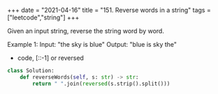 +++
date = "2021-04-16"
title = "151. Reverse words in a string"
tags = ["leetcode","string"]
+++


Given an input string, reverse the string word by word.
 
Example 1:
Input: "the sky is blue" Output: "blue is sky the"

- code, [::-1] or reversed
```py
class Solution:
    def reverseWords(self, s: str) -> str:
        return " ".join(reversed(s.strip().split()))
       
```
